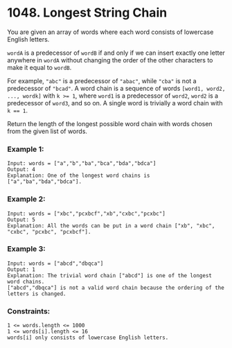 # 1048. Longest String Chain

You are given an array of words where each word consists of lowercase English letters.

`wordA` is a predecessor of `wordB` if and only if we can insert exactly one letter anywhere in `wordA` without changing the order of the other characters to make it equal to `wordB`.

For example, `"abc"` is a predecessor of `"abac"`, while `"cba"` is not a predecessor of `"bcad"`.
A word chain is a sequence of words `[word1, word2, ..., wordk]` with `k >= 1`, where `word1` is a predecessor of `word2`, `word2` is a predecessor of `word3`, and so on. A single word is trivially a word chain with `k == 1`.

Return the length of the longest possible word chain with words chosen from the given list of words.

### Example 1:
```
Input: words = ["a","b","ba","bca","bda","bdca"]
Output: 4
Explanation: One of the longest word chains is ["a","ba","bda","bdca"].
```
### Example 2:
```
Input: words = ["xbc","pcxbcf","xb","cxbc","pcxbc"]
Output: 5
Explanation: All the words can be put in a word chain ["xb", "xbc", "cxbc", "pcxbc", "pcxbcf"].
```
### Example 3:
```
Input: words = ["abcd","dbqca"]
Output: 1
Explanation: The trivial word chain ["abcd"] is one of the longest word chains.
["abcd","dbqca"] is not a valid word chain because the ordering of the letters is changed.
```

### Constraints:
```
1 <= words.length <= 1000
1 <= words[i].length <= 16
words[i] only consists of lowercase English letters.
```

